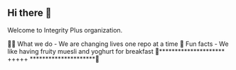 ## Hi there 👋

Welcome to Integrity Plus organization. 

🙋‍♀️ What we do - We are changing lives one repo at a time
🍿 Fun facts - We like having fruity muesli and yoghurt for breakfast
🧙********************* +++++ *********************🧙
